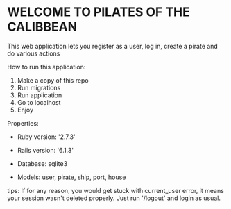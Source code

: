 # WELCOME TO PILATES OF THE CALIBBEAN

This web application lets you register as a user, log in, create a pirate and do various actions

How to run this application:
1. Make a copy of this repo
2. Run migrations
3. Run application
4. Go to localhost
5. Enjoy

Properties:

* Ruby version: '2.7.3'

* Rails version: '6.1.3'

* Database: sqlite3

* Models: user, pirate, ship, port, house

tips:
If for any reason, you would get stuck with current_user error, it means your session wasn't deleted properly. Just run '/logout' and login as usual.


